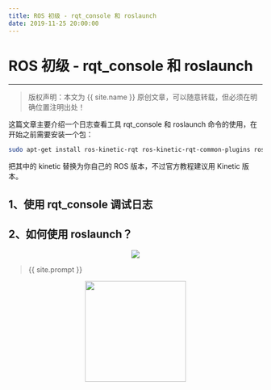 ```yaml
---
title: ROS 初级 - rqt_console 和 roslaunch
date: 2019-11-25 20:00:00
---
```

# ROS 初级 - rqt_console 和 roslaunch
***
> 版权声明：本文为 {{ site.name }} 原创文章，可以随意转载，但必须在明确位置注明出处！

这篇文章主要介绍一个日志查看工具 rqt_console 和 roslaunch 命令的使用，在开始之前需要安装一个包：

```sh
sudo apt-get install ros-kinetic-rqt ros-kinetic-rqt-common-plugins ros-kinetic-turtlesim
```

把其中的 kinetic 替换为你自己的 ROS 版本，不过官方教程建议用 Kinetic 版本。



## 1、使用 rqt_console 调试日志







## 2、如何使用 roslaunch？













<div  align="center">
<img src="https://dlonng.com/images/xxx/xxx.png"/>
</div>

> {{ site.prompt }}

<div  align="center">
<img src="https://dlonng.com/images/wechart.jpg" width = "200" height = "200"/>